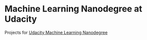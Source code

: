 # Machine Learning Nanodegree at Udacity

Projects for [Udacity Machine Learning Nanodegree](https://www.udacity.com/course/machine-learning-engineer-nanodegree--nd009)
